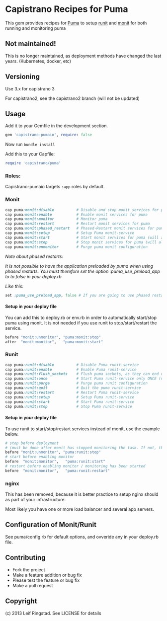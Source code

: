 # Capistrano Recipes for Puma

This gem provides recipes for [Puma](http://puma.io) to setup [runit](http://smarden.org/runit/) and [monit](http://mmonit.com/monit) for both running and monitoring puma

## Not maintained!

This is no longer maintained, as deployment methods have changed the last years. (Kubernetes, docker, etc)

## Versioning

Use 3.x for capistrano 3

For capistrano2, see the capistrano2 branch (will not be updated)

## Usage


Add it to your Gemfile in the development section.

```ruby
gem 'capistrano-pumaio', require: false
```

Now run ```bundle install```

Add this to your Capfile:

```ruby
require 'capistrano/puma'
```

### Roles:

Capistrano-pumaio targets ```:app``` roles by default.

### Monit

```ruby
cap puma:monit:disable          # Disable and stop monit services for puma
cap puma:monit:enable           # Enable monit services for puma
cap puma:monit:monitor          # Monitor puma
cap puma:monit:restart          # Restart monit services for puma
cap puma:monit:phased_restart   # Phased-Restart monit services for puma
cap puma:monit:setup            # Setup Puma monit-service
cap puma:monit:start            # Start monit services for puma (will also tr...
cap puma:monit:stop             # Stop monit services for puma (will also sto...
cap puma:monit:unmonitor        # Purge puma monit configuration
```

_Note about phased restarts:_

_It is not possible to have the application preloaded by puma when using phased restarts._
_You must therefore set the option :puma\_use\_preload\_app to to false in your deploy.rb_

_Like this:_

```ruby
set :puma_use_preload_app, false # If you are going to use phased restarts
```

#### Setup in your deploy file

You can add this to deploy.rb or env.rb in order to automatically start/stop puma using monit. It is not needed if you use runit to stop/start/restart the service.

```ruby
before "monit:unmonitor", "puma:monit:stop"
after  "monit:monitor",   "puma:monit:start"
```

### Runit

```ruby
cap puma:runit:disable          # Disable Puma runit-service
cap puma:runit:enable           # Enable Puma runit-service
cap puma:runit:flush_sockets    # Flush puma sockets, as they can end up 'han...
cap puma:runit:once             # Start Puma runit-service only ONCE (no supe...
cap puma:runit:purge            # Purge puma runit configuration
cap puma:runit:quit             # Quit the puma runit-service
cap puma:runit:restart          # Restart Puma runit-service
cap puma:runit:setup            # Setup Puma runit-service
cap puma:runit:start            # Start Puma runit-service
cap puma:runit:stop             # Stop Puma runit-service
```

#### Setup in your deploy file

To use runit to start/stop/restart services instead of monit, use the example below.

```ruby
# stop before deployment
# (must be done after monit has stopped monitoring the task. If not, the service will be restarted by monit)
before "monit:unmonitor", "puma:runit:stop"
# start before enabling monitor
before  "monit:monitor",   "puma:runit:start"
# restart before enabling monitor / monitoring has been started
before  "monit:monitor",   "puma:runit:restart"
```

### nginx

This has been removed, because it is better practice to setup nginx should as part of your infrastructure.

Most likely you have one or more load balancer and several app servers.

## Configuration of Monit/Runit

See puma/config.rb for default options, and ovveride any in your deploy.rb file.

## Contributing

* Fork the project
* Make a feature addition or bug fix
* Please test the feature or bug fix
* Make a pull request

## Copyright

(c) 2013 Leif Ringstad. See LICENSE for details
